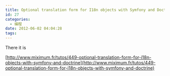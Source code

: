 ```yaml
---
title: Optional translation form for I18n objects with Symfony and Doctrine
id: 27
categories:
  - 编程
date: 2012-06-02 04:04:28
tags:
---
```


There it is  

[http://www.miximum.fr/tutos/449-optional-translation-form-for-i18n-objects-with-symfony-and-doctrine](http://www.miximum.fr/tutos/449-optional-translation-form-for-i18n-objects-with-symfony-and-doctrine)